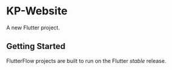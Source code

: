 # KP-Website

A new Flutter project.

## Getting Started

FlutterFlow projects are built to run on the Flutter _stable_ release.
